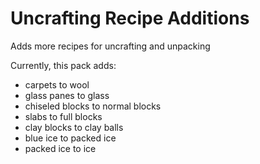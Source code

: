 # Uncrafting Recipe Additions
Adds more recipes for uncrafting and unpacking

Currently, this pack adds:
- carpets to wool
- glass panes to glass
- chiseled blocks to normal blocks
- slabs to full blocks
- clay blocks to clay balls
- blue ice to packed ice
- packed ice to ice
